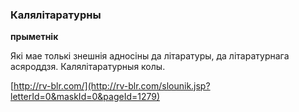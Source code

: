 ### Калялітаратурны
**прыметнік**

Які мае толькі знешнія адносіны да літаратуры, да літаратурнага асяроддзя. Калялітаратурныя колы.

<a rel="author">[http://rv-blr.com/](http://rv-blr.com/slounik.jsp?letterId=0&maskId=0&pageId=1279)</a>
